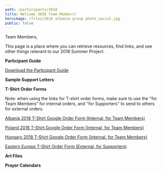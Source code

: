 ```yaml
---
path: /participants/2018
title: Welcome 2018 Team Members!
heroimage: /files/2018 albania group photo_social.jpg
public: false
---
```

Team Members, 

This page is a place where you can retrieve resources, find links, and see other things relevant to our 2018 Summer Project. 

**Participant Guide**

[Download the Participant Guide](/files/albania_plus_2018_participant_guide_3.27.2018.pdf)

**Sample Support Letters**


**T-Shirt Order Forms**

Note: when using the links for T-shirt order forms, make sure to use the "for Team Members" for internal orders, and "for Supporters" to send to others for external orders.

[Albania 2018 T-Shirt Google Order Form (Internal, for Team Members)](https://docs.google.com/forms/d/1131BWBnnkSpqnuNZ6e40DTmHSzUyQ6o4XDNiCEmUYec/viewform?edit_requested=true)

[Poland 2018 T-Shirt Google Order Form (Internal, for Team Members)](https://docs.google.com/forms/d/10uFAZRqV4OIb6h13zEe2LYpQ7t0n6RqkE9uazIwg_HA/viewform?edit_requested=true)

[Hungary 2018 T-Shirt Google Order Form (Internal, for Team Members)](https://docs.google.com/forms/d/1Uj4y2K0QU9ZlxhhPiGwx9qao5byKUfnmYU5B8C5QWo4/viewform?edit_requested=true)

[Eastern Europe T-Shirt Order Form (External, for Supporters)](https://docs.google.com/forms/d/1yYPd3C062VWM6qBzY-eE2beNDXOzcU1z8lJjBejJiwk/viewform?edit_requested=true)

**Art Files**

**Prayer Calendars**
